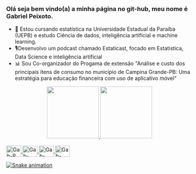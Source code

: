 ### Olá seja bem vindo(a) a minha página no git-hub, meu nome é Gabriel Peixoto.


- 🌱 Estou cursando estatística na Universidade Estadual da Paraíba (UEPB) e estudo Ciência de dados, inteligência artificial e machine learning.
- 🎙️Desenvolvo um podcast chamado Estaticast, focado em Estatistica, Data Science e inteligência artificial
- 📊 Sou Co-organizador do Progama de extensão "Análise e custo dos principais itens de consumo no município de Campina Grande-PB: Uma estratégia para educação financeira com uso de aplicativo móvel"

<div align="center">
  <a href="https://github.com/GabrielSP388">
  <img height="140em" src="https://github-readme-stats.vercel.app/api?username=GabrielSP388&show_icons=true&theme=dracula&include_all_commits=true&count_private=true"/>
  <img height="140em" src="https://github-readme-stats.vercel.app/api/top-langs/?username=GabrielSP388&layout=compact&langs_count=7&theme=dracula"/>
</div>
  
  <div style="display: inline_block"><br>
  <img align="center" alt="Gab-R" height="30" width="40" src="https://cdn.jsdelivr.net/gh/devicons/devicon/icons/rstudio/rstudio-original.svg">
  <img align="center" alt="Gab-Pyt" height="30" width="40" src="https://cdn.jsdelivr.net/gh/devicons/devicon/icons/python/python-original.svg">
  <img align="center" alt="Gab-MYSQL" height="30" width="40" src="https://cdn.jsdelivr.net/gh/devicons/devicon/icons/mysql/mysql-original.svg">
  <img align="center" alt="Gab-jupy" height="30" width="40" src="https://cdn.jsdelivr.net/gh/devicons/devicon/icons/jupyter/jupyter-original-wordmark.svg">
</div>
 
  
 
 ![Snake animation](https://github.com/GabrielSP388/GabrielSP388/blob/output/github-contribution-grid-snake.svg)   
    
 
